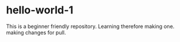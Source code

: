 # hello-world-1
This is a beginner friendly repository.
Learning therefore making one.
making changes for pull.
